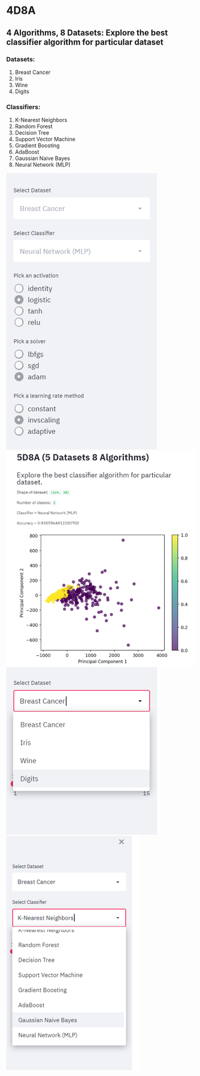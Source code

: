 # 4D8A
## 4 Algorithms, 8 Datasets: Explore the best classifier algorithm for particular dataset

### Datasets:
1. Breast Cancer
2. Iris
3. Wine
4. Digits

### Classifiers:
1. K-Nearest Neighbors
2. Random Forest
3. Decision Tree
4. Support Vector Machine
5. Gradient Boosting
6. AdaBoost
7. Gaussian Naive Bayes
8. Neural Network (MLP)

![Sidebar](https://github.com/wijayarobert/4D8A/blob/main/img/sidebar.PNG?raw=True)
![main](https://github.com/wijayarobert/4D8A/blob/main/img/main.PNG?raw=True)
![Sidebar2](https://github.com/wijayarobert/4D8A/blob/main/img/sidebar_4.PNG?raw=True)
![Sidebar3](https://github.com/wijayarobert/4D8A/blob/main/img/sidebar_3.PNG?raw=True)
